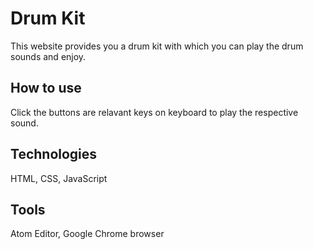 # Drum Kit
This website provides you a drum kit with which you can play the drum sounds and enjoy. 

## How to use
Click the buttons are relavant keys on keyboard to play the respective sound.

## Technologies
HTML, CSS, JavaScript

## Tools
Atom Editor, Google Chrome browser
